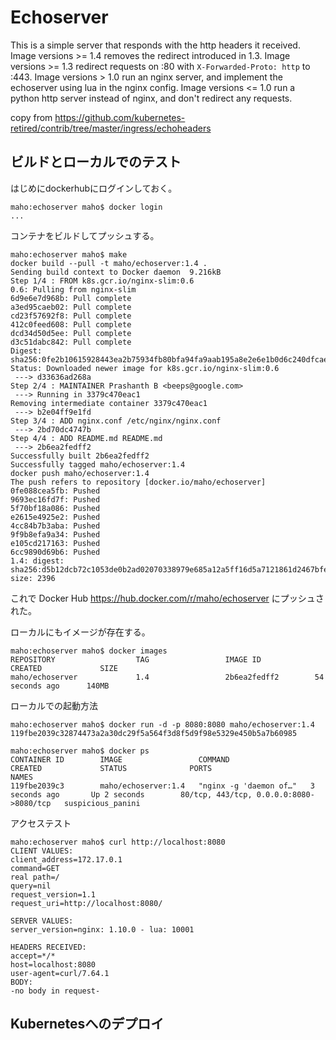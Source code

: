 # Echoserver

This is a simple server that responds with the http headers it received.
Image versions >= 1.4 removes the redirect introduced in 1.3.
Image versions >= 1.3 redirect requests on :80 with `X-Forwarded-Proto: http` to :443.
Image versions > 1.0 run an nginx server, and implement the echoserver using lua in the nginx config.
Image versions <= 1.0 run a python http server instead of nginx, and don't redirect any requests.

copy from https://github.com/kubernetes-retired/contrib/tree/master/ingress/echoheaders


## ビルドとローカルでのテスト

はじめにdockerhubにログインしておく。

~~~
maho:echoserver maho$ docker login
...
~~~

コンテナをビルドしてプッシュする。

~~~
maho:echoserver maho$ make
docker build --pull -t maho/echoserver:1.4 .
Sending build context to Docker daemon  9.216kB
Step 1/4 : FROM k8s.gcr.io/nginx-slim:0.6
0.6: Pulling from nginx-slim
6d9e6e7d968b: Pull complete 
a3ed95caeb02: Pull complete 
cd23f57692f8: Pull complete 
412c0feed608: Pull complete 
dcd34d50d5ee: Pull complete 
d3c51dabc842: Pull complete 
Digest: sha256:0fe2b10615928443ea2b75934fb80bfa94fa9aab195a8e2e6e1b0d6c240dfcae
Status: Downloaded newer image for k8s.gcr.io/nginx-slim:0.6
 ---> d33636ad268a
Step 2/4 : MAINTAINER Prashanth B <beeps@google.com>
 ---> Running in 3379c470eac1
Removing intermediate container 3379c470eac1
 ---> b2e04ff9e1fd
Step 3/4 : ADD nginx.conf /etc/nginx/nginx.conf
 ---> 2bd70dc4747b
Step 4/4 : ADD README.md README.md
 ---> 2b6ea2fedff2
Successfully built 2b6ea2fedff2
Successfully tagged maho/echoserver:1.4
docker push maho/echoserver:1.4
The push refers to repository [docker.io/maho/echoserver]
0fe088cea5fb: Pushed 
9693ec16fd7f: Pushed 
5f70bf18a086: Pushed 
e2615e4925e2: Pushed 
4cc84b7b3aba: Pushed 
9f9b8efa9a34: Pushed 
e105cd217163: Pushed 
6cc9890d69b6: Pushed 
1.4: digest: sha256:d5b12dcb72c1053de0b2ad02070338979e685a12a5ff16d5a7121861d2467bfe size: 2396
~~~

これで Docker Hub https://hub.docker.com/r/maho/echoserver にプッシュされた。

ローカルにもイメージが存在する。

~~~
maho:echoserver maho$ docker images
REPOSITORY                  TAG                 IMAGE ID            CREATED             SIZE
maho/echoserver             1.4                 2b6ea2fedff2        54 seconds ago      140MB
~~~

ローカルでの起動方法

~~~
maho:echoserver maho$ docker run -d -p 8080:8080 maho/echoserver:1.4
119fbe2039c32874473a2a30dc29f5a564f3d8f5d9f98e5329e450b5a7b60985

maho:echoserver maho$ docker ps
CONTAINER ID        IMAGE                 COMMAND                  CREATED             STATUS              PORTS                                     NAMES
119fbe2039c3        maho/echoserver:1.4   "nginx -g 'daemon of…"   3 seconds ago       Up 2 seconds        80/tcp, 443/tcp, 0.0.0.0:8080->8080/tcp   suspicious_panini
~~~

アクセステスト

~~~
maho:echoserver maho$ curl http://localhost:8080
CLIENT VALUES:
client_address=172.17.0.1
command=GET
real path=/
query=nil
request_version=1.1
request_uri=http://localhost:8080/

SERVER VALUES:
server_version=nginx: 1.10.0 - lua: 10001

HEADERS RECEIVED:
accept=*/*
host=localhost:8080
user-agent=curl/7.64.1
BODY:
-no body in request-
~~~


## Kubernetesへのデプロイ



